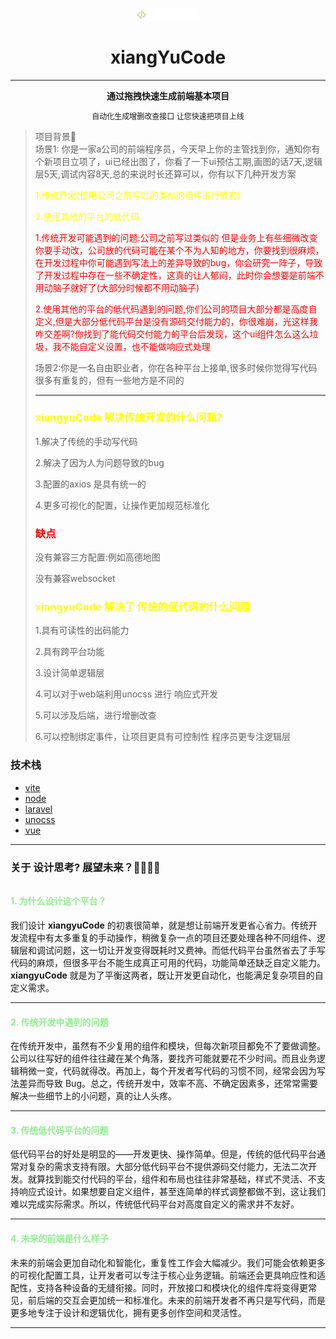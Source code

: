 <br>

<p align="center">
    <img src="./public/logo.png" style="width: 100px;" alt="">
</p>
<h1 align="center">xiangYuCode</h1>
<hr>
<p style="font-weight: bold" align="center">通过拖拽快速生成前端基本项目</p>
<p style="font-size: 12px" align="center">自动化生成增删改查接口 让您快速把项目上线</p>
<blockquote>
    <div>项目背景🎉</div>
    <div>场景1: 你是一家a公司的前端程序员，今天早上你的主管找到你，通知你有个新项目立项了，ui已经出图了，你看了一下ui预估工期,画图的话7天,逻辑层5天,调试内容8天,总的来说时长还算可以，你有以下几种开发方案</div>
    <p style="color: yellow">1.传统开发(使用公司之前写过的类似的组件进行嵌套)</p>
    <p style="color: yellow">2.使用其他的平台的低代码</p>
    <p style="color: red">1.传统开发可能遇到的问题:公司之前写过类似的 但是业务上有些细微改变你要手动改，公司放的代码可能在某个不为人知的地方，你要找到很麻烦，在开发过程中你可能遇到写法上的差异导致的bug，你会研究一阵子，导致了开发过程中存在一些不确定性，这真的让人郁闷，此时你会想要是前端不用动脑子就好了(大部分时候都不用动脑子)</p>
    <p style="color: red">2.使用其他的平台的低代码遇到的问题,你们公司的项目大部分都是高度自定义,但是大部分低代码平台是没有源码交付能力的，你很难崩，光这样我咋交差啊?你找到了能代码交付能力的平台后发现，这个ui组件怎么这么垃圾，我不能自定义设置，也不能做响应式处理</p>
    <div>场景2:你是一名自由职业者，你在各种平台上接单,很多时候你觉得写代码很多有重复的，但有一些地方是不同的</div>
    <hr>
    <h3 style="color: yellow">xiangyuCode 解决传统开发的什么问题?</h3>
    <p>1.解决了传统的手动写代码</p>
    <p>2.解决了因为人为问题导致的bug</p>
    <p>3.配置的axios 是具有统一的</p>
    <p>4.更多可视化的配置，让操作更加规范标准化</p>
    <h3 style="color: red">缺点</h3>
    <p>没有兼容三方配置:例如高德地图</p>
    <p>没有兼容websocket</p>
    <h3 style="color: yellow">xiangyuCode 解决了 传统的低代码的什么问题</h3>
    <p>1.具有可读性的出码能力</p>
    <p>2.具有跨平台功能</p>
    <p>3.设计简单逻辑层</p>
    <p>4.可以对于web端利用unocss 进行 响应式开发</p>
    <p>5.可以涉及后端，进行增删改查</p>
    <p>6.可以控制绑定事件，让项目更具有可控制性 程序员更专注逻辑层</p>
</blockquote>
    <h3>技术栈</h3>
    <ul>
        <li><a href="">vite</a></li>
        <li><a href="">node</a></li>
        <li><a href="">laravel</a></li>
        <li><a href="">unocss</a></li>
        <li><a href="">vue</a></li>
    </ul>
    <hr>
    <h3 style="margin-bottom:2em">关于 设计思考? 展望未来？🤷‍♂️🤷‍♂️</h3>
    <h4 style="color:lightgreen">1. 为什么设计这个平台？</h4>

我们设计 **xiangyuCode** 的初衷很简单，就是想让前端开发更省心省力。传统开发流程中有太多重复的手动操作，稍微复杂一点的项目还要处理各种不同组件、逻辑层和调试问题，这一切让开发变得既耗时又费神。而低代码平台虽然省去了手写代码的麻烦，但很多平台不能生成真正可用的代码，功能简单还缺乏自定义能力。**xiangyuCode** 就是为了平衡这两者，既让开发更自动化，也能满足复杂项目的自定义需求。
<hr>

<h4 style="color:lightgreen">2. 传统开发中遇到的问题</h4>
在传统开发中，虽然有不少复用的组件和模块，但每次新项目都免不了要做调整。公司以往写好的组件往往藏在某个角落，要找齐可能就要花不少时间。而且业务逻辑稍微一变，代码就得改。再加上，每个开发者写代码的习惯不同，经常会因为写法差异而导致 Bug。总之，传统开发中，效率不高、不确定因素多，还常常需要解决一些细节上的小问题，真的让人头疼。
<hr>

<h4 style="color:lightgreen">3. 传统低代码平台的问题</h4>
低代码平台的好处是明显的——开发更快、操作简单。但是，传统的低代码平台通常对复杂的需求支持有限。大部分低代码平台不提供源码交付能力，无法二次开发。就算找到能交付代码的平台，组件和布局也往往非常基础，样式不灵活、不支持响应式设计。如果想要自定义组件，甚至连简单的样式调整都做不到，这让我们难以完成实际需求。所以，传统低代码平台对高度自定义的需求并不友好。
<hr>

<h4 style="color:lightgreen">4. 未来的前端是什么样子</h4>
未来的前端会更加自动化和智能化，重复性工作会大幅减少。我们可能会依赖更多的可视化配置工具，让开发者可以专注于核心业务逻辑。前端还会更具响应性和适配性，支持各种设备的无缝衔接。同时，开放接口和模块化的组件库将变得更常见，前后端的交互会更加统一和标准化。未来的前端开发者不再只是写代码，而是更多地专注于设计和逻辑优化，拥有更多创作空间和灵活性。
<hr>
